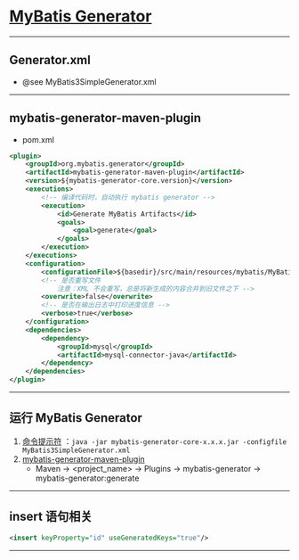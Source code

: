 # [MyBatis Generator](http://mybatis.org/generator/index.html)

---
## Generator.xml
- @see MyBatis3SimpleGenerator.xml
---
## mybatis-generator-maven-plugin
- pom.xml
```xml
<plugin>
    <groupId>org.mybatis.generator</groupId>
    <artifactId>mybatis-generator-maven-plugin</artifactId>
    <version>${mybatis-generator-core.version}</version>
    <executions>
        <!-- 编译代码时，自动执行 mybatis generator -->
        <execution>
            <id>Generate MyBatis Artifacts</id>
            <goals>
                <goal>generate</goal>
            </goals>
        </execution>
    </executions>
    <configuration>
        <configurationFile>${basedir}/src/main/resources/mybatis/MyBatis3SimpleGenerator.xml</configurationFile>
        <!-- 是否重写文件
            注意：XML 不会重写，总是将新生成的内容合并到旧文件之下 -->
        <overwrite>false</overwrite>
        <!-- 是否在输出日志中打印进度信息 -->
        <verbose>true</verbose>
    </configuration>
    <dependencies>
        <dependency>
            <groupId>mysql</groupId>
            <artifactId>mysql-connector-java</artifactId>
        </dependency>
    </dependencies>
</plugin>
```
---
## 运行 MyBatis Generator
1. [命令提示符](http://mybatis.org/generator/running/runningFromCmdLine.html) ：`java -jar mybatis-generator-core-x.x.x.jar -configfile MyBatis3SimpleGenerator.xml`
2. [mybatis-generator-maven-plugin](http://mybatis.org/generator/running/runningWithMaven.html)
    - Maven → <project_name> → Plugins → mybatis-generator → mybatis-generator:generate
---
## insert 语句相关
```xml
<insert keyProperty="id" useGeneratedKeys="true"/>
```
---